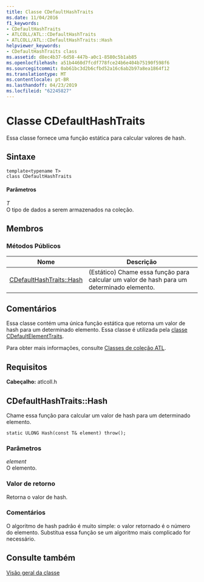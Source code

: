```yaml
---
title: Classe CDefaultHashTraits
ms.date: 11/04/2016
f1_keywords:
- CDefaultHashTraits
- ATLCOLL/ATL::CDefaultHashTraits
- ATLCOLL/ATL::CDefaultHashTraits::Hash
helpviewer_keywords:
- CDefaultHashTraits class
ms.assetid: d8ec4b37-6d58-447b-a0c1-8580c5b1ab85
ms.openlocfilehash: a51b4460d7fcdf778fce24b6e404b75190f598f6
ms.sourcegitcommit: 0ab61bc3d2b6cfbd52a16c6ab2b97a8ea1864f12
ms.translationtype: MT
ms.contentlocale: pt-BR
ms.lasthandoff: 04/23/2019
ms.locfileid: "62245827"
---
```

# <a name="cdefaulthashtraits-class"></a>Classe CDefaultHashTraits

Essa classe fornece uma função estática para calcular valores de hash.

## <a name="syntax"></a>Sintaxe

```
template<typename T>
class CDefaultHashTraits
```

#### <a name="parameters"></a>Parâmetros

*T*<br/>
O tipo de dados a serem armazenados na coleção.

## <a name="members"></a>Membros

### <a name="public-methods"></a>Métodos Públicos

|Nome|Descrição|
|----------|-----------------|
|[CDefaultHashTraits::Hash](#hash)|(Estático) Chame essa função para calcular um valor de hash para um determinado elemento.|

## <a name="remarks"></a>Comentários

Essa classe contém uma única função estática que retorna um valor de hash para um determinado elemento. Essa classe é utilizada pela [classe CDefaultElementTraits](../../atl/reference/cdefaultelementtraits-class.md).

Para obter mais informações, consulte [Classes de coleção ATL](../../atl/atl-collection-classes.md).

## <a name="requirements"></a>Requisitos

**Cabeçalho:** atlcoll.h

##  <a name="hash"></a>  CDefaultHashTraits::Hash

Chame essa função para calcular um valor de hash para um determinado elemento.

```
static ULONG Hash(const T& element) throw();
```

### <a name="parameters"></a>Parâmetros

*element*<br/>
O elemento.

### <a name="return-value"></a>Valor de retorno

Retorna o valor de hash.

### <a name="remarks"></a>Comentários

O algoritmo de hash padrão é muito simple: o valor retornado é o número do elemento. Substitua essa função se um algoritmo mais complicado for necessário.

## <a name="see-also"></a>Consulte também

[Visão geral da classe](../../atl/atl-class-overview.md)
